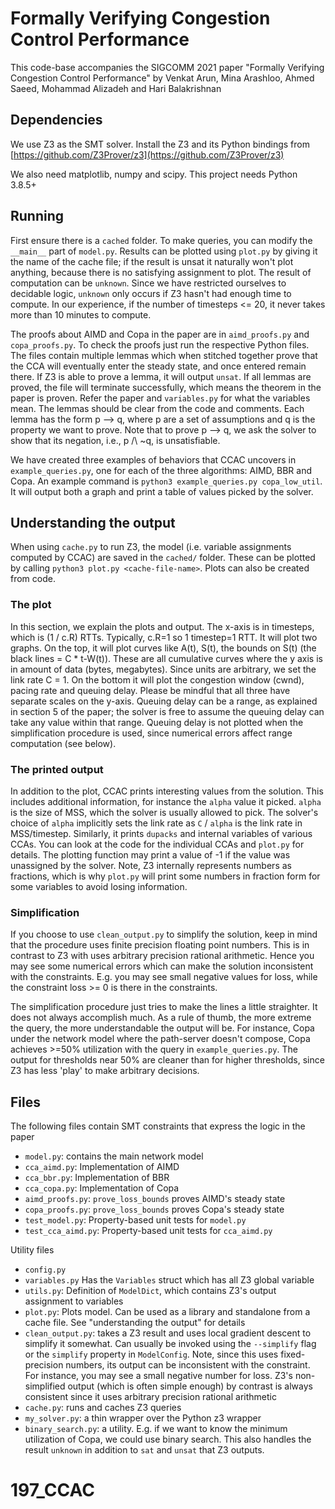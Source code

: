 # Formally Verifying Congestion Control Performance

This code-base accompanies the SIGCOMM 2021 paper "Formally Verifying Congestion Control Performance" by Venkat Arun, Mina Arashloo, Ahmed Saeed, Mohammad Alizadeh and Hari Balakrishnan

## Dependencies

We use Z3 as the SMT solver. Install the Z3 and its Python bindings from [https://github.com/Z3Prover/z3](https://github.com/Z3Prover/z3)

We also need matplotlib, numpy and scipy. This project needs Python 3.8.5+

## Running

First ensure there is a `cached` folder. To make queries, you can modify the `__main__` part of `model.py`. Results can be plotted using `plot.py` by giving it the name of the cache file; if the result is unsat it naturally won't plot anything, because there is no satisfying assignment to plot. The result of computation can be `unknown`. Since we have restricted ourselves to decidable logic, `unknown` only occurs if Z3 hasn't had enough time to compute. In our experience, if the number of timesteps <= 20, it never takes more than 10 minutes to compute.

The proofs about AIMD and Copa in the paper are in `aimd_proofs.py` and `copa_proofs.py`. To check the proofs just run the respective Python files. The files contain multiple lemmas which when stitched together prove that the CCA will eventually enter the steady state, and once entered remain there. If Z3 is able to prove a lemma, it will output `unsat`. If all lemmas are proved, the file will terminate successfully, which means the theorem in the paper is proven. Refer the paper and `variables.py` for what the variables mean. The lemmas should be clear from the code and comments. Each lemma has the form p —> q, where p are a set of assumptions and q is the property we want to prove. Note that to prove p —> q, we ask the solver to show that its negation, i.e., p /\ ~q, is unsatisfiable.

We have created three examples of behaviors that CCAC uncovers in `example_queries.py`, one for each of the three algorithms: AIMD, BBR and Copa. An example command is `python3 example_queries.py copa_low_util`. It will output both a graph and print a table of values picked by the solver.

## Understanding the output

When using `cache.py` to run Z3, the model (i.e. variable assignments computed by CCAC) are saved in the `cached/` folder. These can be plotted by calling `python3 plot.py <cache-file-name>`. Plots can also be created from code.

### The plot
In this section, we explain the plots and output. The x-axis is in timesteps, which is (1 / c.R) RTTs. Typically, c.R=1 so 1 timestep=1 RTT. It will plot two graphs. On the top, it will plot curves like A(t), S(t), the bounds on S(t) (the black lines = C * t-W(t)). These are all cumulative curves where the y axis is in amount of data (bytes, megabytes). Since units are arbitrary, we set the link rate C = 1. On the bottom it will plot the congestion window (cwnd), pacing rate and queuing delay. Please be mindful that all three have separate scales on the y-axis. Queuing delay can be a range, as explained in section 5 of the paper; the solver is free to assume the queuing delay can take any value within that range. Queuing delay is not plotted when the simplification procedure is used, since numerical errors affect range computation (see below).

### The printed output
In addition to the plot, CCAC prints interesting values from the solution. This includes additional information, for instance the `alpha` value it picked. `alpha` is the size of MSS, which the solver is usually allowed to pick. The solver's choice of `alpha` implicitly sets the link rate as `C` / `alpha` is the link rate in MSS/timestep. Similarly, it prints `dupacks` and internal variables of various CCAs. You can look at the code for the individual CCAs and `plot.py` for details. The plotting function may print a value of -1 if the value was unassigned by the solver. Note, Z3 internally represents numbers as fractions, which is why `plot.py` will print some numbers in fraction form for some variables to avoid losing information.

### Simplification
If you choose to use `clean_output.py` to simplify the solution, keep in mind that the procedure uses finite precision floating point numbers. This is in contrast to Z3 with uses arbitrary precision rational arithmetic. Hence you may see some numerical errors which can make the solution inconsistent with the constraints. E.g. you may see small negative values for loss, while the constraint loss >= 0 is there in the constraints.

The simplification procedure just tries to make the lines a little straighter. It does not always accomplish much. As a rule of thumb, the more extreme the query, the more understandable the output will be. For instance, Copa under the network model where the path-server doesn't compose, Copa achieves >=50% utilization with the query in `example_queries.py`. The output for thresholds near 50% are cleaner than for higher thresholds, since Z3 has less 'play' to make arbitrary decisions.


## Files

The following files contain SMT constraints that express the logic in the paper

* `model.py`: contains the main network model
* `cca_aimd.py`: Implementation of AIMD
* `cca_bbr.py`: Implementation of BBR
* `cca_copa.py`: Implementation of Copa
* `aimd_proofs.py`: `prove_loss_bounds` proves AIMD's steady state
* `copa_proofs.py`: `prove_loss_bounds` proves Copa's steady state
* `test_model.py`: Property-based unit tests for `model.py`
* `test_cca_aimd.py`: Property-based unit tests for `cca_aimd.py`

Utility files

* `config.py`
* `variables.py` Has the `Variables` struct which has all Z3 global variable
* `utils.py`: Definition of `ModelDict`, which contains Z3's output assignment to variables
* `plot.py`: Plots model. Can be used as a library and standalone from a cache file. See "understanding the output" for details
* `clean_output.py`: takes a Z3 result and uses local gradient descent to simplify it somewhat. Can usually be invoked using the `--simplify` flag or the `simplify` property in `ModelConfig`. Note, since this uses fixed-precision numbers, its output can be inconsistent with the constraint. For instance, you may see a small negative number for loss. Z3's non-simplified output (which is often simple enough) by contrast is always consistent since it uses arbitrary precision rational arithmetic
* `cache.py`: runs and caches Z3 queries
* `my_solver.py`: a thin wrapper over the Python z3 wrapper
* `binary_search.py`: a utility. E.g. if we want to know the minimum utilization of Copa, we could use binary search. This also handles the result `unknown` in addition to `sat` and `unsat` that Z3 outputs.
# 197_CCAC
